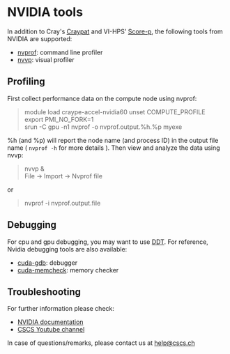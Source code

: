 # NVIDIA tools

In addition to Cray's
[Craypat](https://eth-cscs.github.io/scientific_computing/performance_tools/craypat/)
and VI-HPS' [Score-p](https://eth-cscs.github.io/scientific_computing/performance_tools/vihps/),
the following tools from NVIDIA are supported:

* [nvprof](http://docs.nvidia.com/cuda/profiler-users-guide/#nvprof-overview): command line profiler
* [nvvp](http://docs.nvidia.com/cuda/profiler-users-guide/#visual): visual profiler

## Profiling

First collect performance data on the compute node using nvprof:

> module load craype-accel-nvidia60 
> unset COMPUTE_PROFILE  
> export PMI_NO_FORK=1  
> srun -C gpu -n1 nvprof -o nvprof.output.%h.%p myexe  

%h (and %p) will report the node name (and process ID) in the output file name
( `nvprof -h` for more details ). Then view and analyze the data using nvvp:

> nvvp &  
>      File -> Import -> Nvprof file 

or  

> nvprof -i nvprof.output.file 
 
## Debugging

For cpu and gpu debugging, you may want to use [DDT](https://eth-cscs.github.io/scientific_computing/debugging_tools).
For reference, Nvidia debugging tools are also available:

* [cuda-gdb](http://docs.nvidia.com/cuda/cuda-gdb): debugger
* [cuda-memcheck](http://docs.nvidia.com/cuda/cuda-memcheck): memory checker

## Troubleshooting

For further information please check: 

* [NVIDIA documentation](http://docs.nvidia.com/cuda)
* [CSCS Youtube channel](https://www.youtube.com/playlist?list=PL1tk5lGm7zvRTCytmM-2dtz7ArhwSdx-B)

In case of questions/remarks, please contact us at [help@cscs.ch](mailto:help@cscs.ch)
